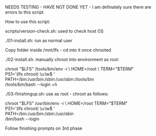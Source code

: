 NEEDS TESTING - HAVE NOT DONE YET - I am definately sure there are errors to this script

How to use this script:

scripts/version-check.sh: used to check host OS

./01-install.sh: run as normal user

Copy folder inside /mnt/lfs - cd into it once chrooted

./02-install.sh: manually chroot into environment as root: 

chroot "$LFS" /tools/bin/env -i \
    HOME=/root                  \
    TERM="$TERM"                \
    PS1='(lfs chroot) \u:\w\$ ' \
    PATH=/bin:/usr/bin:/sbin:/usr/sbin:/tools/bin \
    /tools/bin/bash --login +h


./03-finishingup.sh: use as root - chroot as follows:

chroot "$LFS" /usr/bin/env -i          \
    HOME=/root TERM="$TERM"            \
    PS1='(lfs chroot) \u:\w\$ '        \
    PATH=/bin:/usr/bin:/sbin:/usr/sbin \
    /bin/bash --login

Follow finishing prompts on 3rd phase

